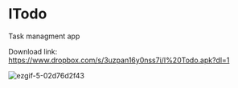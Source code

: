 # ITodo
Task managment app

Download link: https://www.dropbox.com/s/3uzpan16y0nss7i/I%20Todo.apk?dl=1

![ezgif-5-02d76d2f43](https://user-images.githubusercontent.com/60168299/179781861-1947f386-96d1-4044-b46c-61b2cc8d979d.gif)

